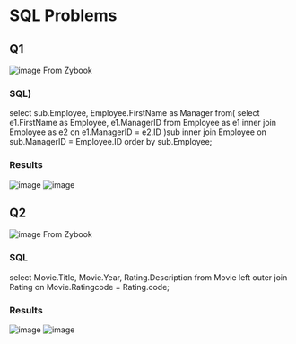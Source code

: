 # SQL Problems
## Q1
![image](https://user-images.githubusercontent.com/76544061/115945401-a7587880-a489-11eb-9188-f8e23b2af96e.png)
From Zybook

### SQL)
select sub.Employee, Employee.FirstName as Manager from(
   select e1.FirstName as Employee, e1.ManagerID from Employee as e1 inner join Employee as e2 on e1.ManagerID = e2.ID
)sub inner join Employee on sub.ManagerID = Employee.ID order by sub.Employee; 

### Results
![image](https://user-images.githubusercontent.com/76544061/115945432-d242cc80-a489-11eb-9252-57f34e2aa5af.png)
![image](https://user-images.githubusercontent.com/76544061/115945438-d7a01700-a489-11eb-86e1-bdfa65ffa202.png)

## Q2
![image](https://user-images.githubusercontent.com/76544061/115945497-1f26a300-a48a-11eb-9481-1bdc2995da38.png)
From Zybook

### SQL
select Movie.Title, Movie.Year, Rating.Description from Movie left outer join Rating on Movie.Ratingcode = Rating.code;

### Results
![image](https://user-images.githubusercontent.com/76544061/115945538-41202580-a48a-11eb-94d6-4c461210780e.png)
![image](https://user-images.githubusercontent.com/76544061/115945546-454c4300-a48a-11eb-9d44-3147177b9a31.png)
